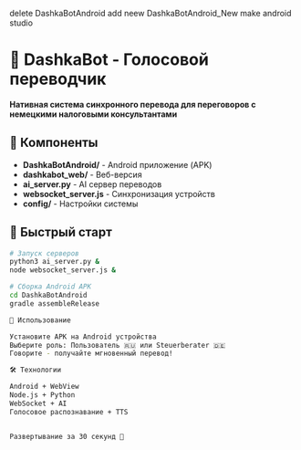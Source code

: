 delete DashkaBotAndroid add neew DashkaBotAndroid_New make android studio

# 🚀 DashkaBot - Голосовой переводчик

**Нативная система синхронного перевода для переговоров с немецкими налоговыми консультантами**

## 📱 Компоненты

- **DashkaBotAndroid/** - Android приложение (APK)
- **dashkabot_web/** - Веб-версия  
- **ai_server.py** - AI сервер переводов
- **websocket_server.js** - Синхронизация устройств
- **config/** - Настройки системы

## 🚀 Быстрый старт

```bash
# Запуск серверов
python3 ai_server.py &
node websocket_server.js &

# Сборка Android APK
cd DashkaBotAndroid
gradle assembleRelease

🎯 Использование

Установите APK на Android устройства
Выберите роль: Пользователь 🇷🇺 или Steuerberater 🇩🇪
Говорите - получайте мгновенный перевод!

🛠️ Технологии

Android + WebView
Node.js + Python
WebSocket + AI
Голосовое распознавание + TTS


Развертывание за 30 секунд 🚀
